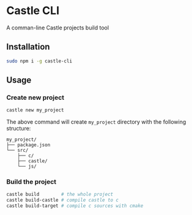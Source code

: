 # Castle CLI

A comman-line Castle projects build tool

## Installation

```bash
sudo npm i -g castle-cli
```

## Usage

### Create new project

```bash
castle new my_project
```

The above command will create `my_project` directory with the following structure:

```
my_project/
├── package.json
└── src/
    ├── c/
    ├── castle/
    └── js/
```

### Build the project

```bash
castle build        # the whole project
castle build-castle # compile castle to c
castle build-target # compile c sources with cmake
```
